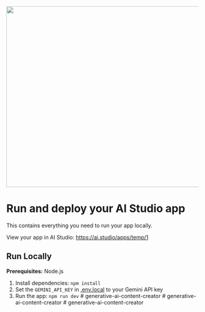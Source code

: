 <div align="center">
<img width="1200" height="475" alt="GHBanner" src="https://github.com/user-attachments/assets/0aa67016-6eaf-458a-adb2-6e31a0763ed6" />
</div>

# Run and deploy your AI Studio app

This contains everything you need to run your app locally.

View your app in AI Studio: https://ai.studio/apps/temp/1

## Run Locally

**Prerequisites:**  Node.js


1. Install dependencies:
   `npm install`
2. Set the `GEMINI_API_KEY` in [.env.local](.env.local) to your Gemini API key
3. Run the app:
   `npm run dev`
#   g e n e r a t i v e - a i - c o n t e n t - c r e a t o r  
 #   g e n e r a t i v e - a i - c o n t e n t - c r e a t o r  
 #   g e n e r a t i v e - a i - c o n t e n t - c r e a t o r  
 